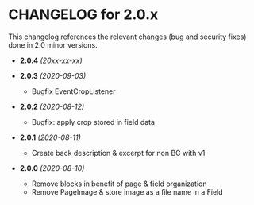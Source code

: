 CHANGELOG for 2.0.x
===================

This changelog references the relevant changes (bug and security fixes) done
in 2.0 minor versions.

* **2.0.4** _(20xx-xx-xx)_


* **2.0.3** _(2020-09-03)_
    * Bugfix EventCropListener

* **2.0.2** _(2020-08-12)_
    * Bugfix: apply crop stored in field data   

* **2.0.1** _(2020-08-11)_
    * Create back description & excerpt for non BC with v1  

* **2.0.0** _(2020-08-10)_
    * Remove blocks in benefit of page & field organization
    * Remove PageImage & store image as a file name in a Field  
